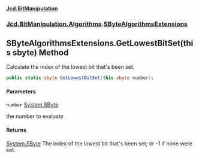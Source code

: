 #### [Jcd.BitManipulation](index.md 'index')

### [Jcd.BitManipulation.Algorithms](Jcd.BitManipulation.Algorithms.md 'Jcd.BitManipulation.Algorithms').[SByteAlgorithmsExtensions](Jcd.BitManipulation.Algorithms.SByteAlgorithmsExtensions.md 'Jcd.BitManipulation.Algorithms.SByteAlgorithmsExtensions')

## SByteAlgorithmsExtensions.GetLowestBitSet(this sbyte) Method

Calculate the index of the lowest bit that's been set.

```csharp
public static sbyte GetLowestBitSet(this sbyte number);
```

#### Parameters

<a name='Jcd.BitManipulation.Algorithms.SByteAlgorithmsExtensions.GetLowestBitSet(thissbyte).number'></a>

`number` [System.SByte](https://docs.microsoft.com/en-us/dotnet/api/System.SByte 'System.SByte')

the number to evaluate

#### Returns

[System.SByte](https://docs.microsoft.com/en-us/dotnet/api/System.SByte 'System.SByte')
The index of the lowest bit that's been set; or -1 if none were set.